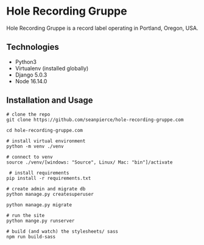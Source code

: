 # Hole Recording Gruppe

Hole Recording Gruppe is a record label operating in Portland, Oregon, USA.

## Technologies

* Python3
* Virtualenv (installed globally)
* Django 5.0.3
* Node 16.14.0


## Installation and Usage

```shell
# clone the repo
git clone https://github.com/seanpierce/hole-recording-gruppe.com

cd hole-recording-gruppe.com

# install virtual environment
python -m venv ./venv

# connect to venv
source ./venv/[windows: "Source", Linux/ Mac: "bin"]/activate

 # install requirements
pip install -r requirements.txt

# create admin and migrate db
python manage.py createsuperuser

python manage.py migrate

# run the site
python mange.py runserver

# build (and watch) the stylesheets/ sass
npm run build-sass
```